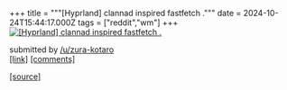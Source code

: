 +++
title = """[Hyprland] clannad inspired fastfetch ."""
date = 2024-10-24T15:44:17.000Z
tags = ["reddit","wm"]
+++
[![[Hyprland] clannad inspired fastfetch .](https://preview.redd.it/g1aae5uu5qwd1.png?width=640&crop=smart&auto=webp&s=2deef7e43001fd81b95712990a15a26507174255 "[Hyprland] clannad inspired fastfetch .")](https://www.reddit.com/r/unixporn/comments/1gb5qdl/hyprland_clannad_inspired_fastfetch/)

submitted by [/u/zura-kotaro](https://www.reddit.com/user/zura-kotaro)  
[\[link\]](https://i.redd.it/g1aae5uu5qwd1.png) [\[comments\]](https://www.reddit.com/r/unixporn/comments/1gb5qdl/hyprland_clannad_inspired_fastfetch/)

[[source]](https://www.reddit.com/r/unixporn/comments/1gb5qdl/hyprland_clannad_inspired_fastfetch/)
